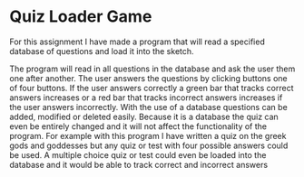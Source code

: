 # Quiz Loader Game

For this assignment I have made a program that will read a specified database of questions and load it into the sketch.

The program will read in all questions in the database and ask the user them one after another. 
The user answers the questions by clicking buttons one of four buttons. If the user answers correctly a green bar that tracks correct answers increases or 
a red bar that tracks incorrect answers increases if the user answers incorrectly.
With the use of a database questions can be added, modified or deleted easily. Because it is a database the quiz can even be entirely changed and it will not
affect the functionality of the program. For example with this program I have written a quiz on the greek gods and goddesses but any quiz or test with four 
possible answers could be used. A multiple choice quiz or test could even be loaded into the database and it would be able to track correct and incorrect answers
